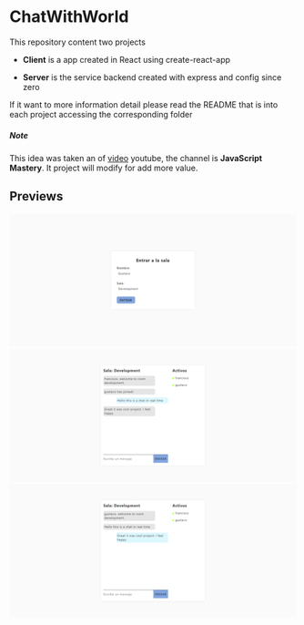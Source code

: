 # ChatWithWorld

This repository content two projects
* **Client** is a app created in React using create-react-app

* **Server** is the service backend created with express and config since zero

If it want to more information detail please read the README that is into each project accessing the corresponding folder

##### Note
This idea was taken an of [video](https://www.youtube.com/watch?v=ZwFA3YMfkoc) youtube, the channel is **JavaScript Mastery**. It project will modify for add more value.



## Previews

![Login](./img/login.png)
![Chat1](./img/chat1.png)
![Chat2](./img/chat2.png)
